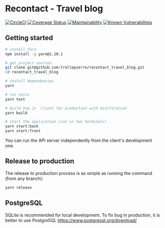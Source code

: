 # Recontact - Travel blog

[![CircleCI](https://circleci.com/gh/trollepierre/recontact_travel_blog/tree/master.svg?style=svg)](https://circleci.com/gh/trollepierre/recontact_travel_blog/tree/master)
[![Coverage Status](https://coveralls.io/repos/github/trollepierre/recontact_travel_blog/badge.svg)](https://coveralls.io/github/trollepierre/recontact_travel_blog)
[![Maintainability](https://api.codeclimate.com/v1/badges/5f37552833dea8b9ae48/maintainability)](https://codeclimate.com/github/trollepierre/recontact_travel_blog/maintainability)
[![Known Vulnerabilities](https://snyk.io/test/github/trollepierre/recontact_travel_blog/badge.svg)](https://snyk.io/test/github/trollepierre/recontact_travel_blog)

## Getting started


``` bash
# install Yarn
npm install -g yarn@1.10.1

# get project sources
git clone git@github.com:trollepierre/recontact_travel_blog.git
cd recontact_travel_blog

# install dependencies
yarn

# run tests
yarn test

# build Vue.js  client for production with minification
yarn build

# start the application (run in two terminals)
yarn start:back
yarn start:front
```

You can run the API server independently from the client's development one.

## Release to production

The release to production process is as simple as running the command (from any branch):

```bash
yarn release
```

## PostgreSQL

SQLite is recommended for local development. To fix bug in production, it is better to use PostgreSQL
https://www.postgresql.org/download/
